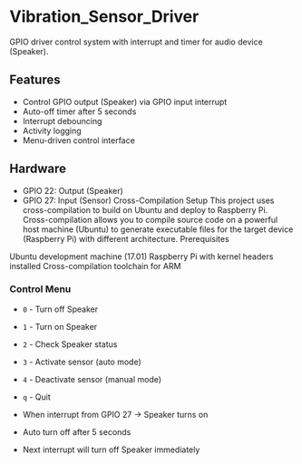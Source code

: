 # Vibration_Sensor_Driver

GPIO driver control system with interrupt and timer for audio device (Speaker).

## Features
- Control GPIO output (Speaker) via GPIO input interrupt
- Auto-off timer after 5 seconds
- Interrupt debouncing
- Activity logging
- Menu-driven control interface


## Hardware
- GPIO 22: Output (Speaker)
- GPIO 27: Input (Sensor)
Cross-Compilation Setup
This project uses cross-compilation to build on Ubuntu and deploy to Raspberry Pi. Cross-compilation allows you to compile source code on a powerful host machine (Ubuntu) to generate executable files for the target device (Raspberry Pi) with different architecture.
Prerequisites

Ubuntu development machine (17.01)
Raspberry Pi with kernel headers installed
Cross-compilation toolchain for ARM
### Control Menu
- `0` - Turn off Speaker
- `1` - Turn on Speaker  
- `2` - Check Speaker status
- `3` - Activate sensor (auto mode)
- `4` - Deactivate sensor (manual mode)
- `q` - Quit

- When interrupt from GPIO 27 → Speaker turns on
- Auto turn off after 5 seconds
- Next interrupt will turn off Speaker immediately

